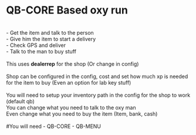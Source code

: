 # QB-CORE Based oxy run
</br>
- Get the item and talk to the person
</br>
- Give him the item to start a delivery
</br>
- Check GPS and deliver
</br>
- Talk to the man to buy stuff
</br>
</br>
This uses <b>dealerrep</b> for the shop (Or change in config)
</br>
</br>
Shop can be configured in the config, cost and set how much xp is needed for the item to buy (Even an option for lab key stuff)
</br>
</br>
You will need to setup your inventory path in the config for the shop to work (default qb)
</br>
You can change what you need to talk to the oxy man
</br>
Even change what you need to buy the item (Item, bank, cash)
</br>
</br>
#You will need
- QB-CORE
- QB-MENU
